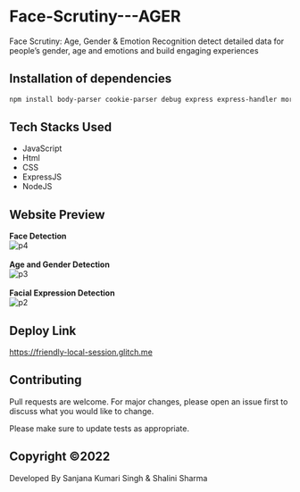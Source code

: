 # Face-Scrutiny---AGER

Face Scrutiny: Age, Gender & Emotion Recognition detect detailed data for
people’s gender, age and emotions
and build engaging experiences

## Installation of dependencies
```bash
npm install body-parser cookie-parser debug express express-handler morgan serve-favicon
```
## Tech Stacks Used
<ul>
  <li>JavaScript</li>
  <li>Html</li>
  <li>CSS</li>
  <li>ExpressJS</li>
  <li>NodeJS</li>
</ul> 

## Website Preview
<strong>Face Detection</strong><br>
![p4](https://user-images.githubusercontent.com/89686839/167397143-5c60580b-2c10-459c-9f51-5d5907f8fc8a.png)
<br><br>
<strong>Age and Gender Detection</strong><br>
![p3](https://user-images.githubusercontent.com/89686839/167397425-d30c6d63-44c4-4db7-b67c-b14e1d477a06.png)
<br><br>
<strong>Facial Expression Detection</strong><br>
![p2](https://user-images.githubusercontent.com/89686839/167397590-517467e6-00d0-43ed-87e7-c2dc77d66073.png)

## Deploy Link
https://friendly-local-session.glitch.me

## Contributing
Pull requests are welcome. For major changes, please open an issue first to discuss what you would like to change.

Please make sure to update tests as appropriate.

## Copyright ©2022
Developed By Sanjana Kumari Singh & Shalini Sharma
